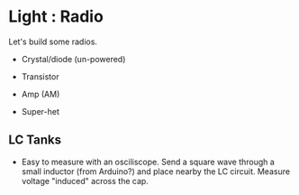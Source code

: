 # Light : Radio

Let's build some radios.

- Crystal/diode (un-powered)

- Transistor

- Amp (AM)

- Super-het

## LC Tanks

- Easy to measure with an osciliscope. Send a square wave through a small inductor (from Arduino?) and place nearby the LC circuit. Measure voltage "induced" across the cap.

